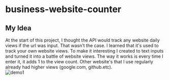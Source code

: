 # business-website-counter
## My Idea

At the start of this project, I thought the API would track any website daily views if the url was input.  That wasn't the case.  I learned that it's used to track your own website views.  To make it interesting I created to text inputs and turned it into a battle of website views.  The way it works is every time I enter it, it adds 1 to the view count.  Other website's that I use regularly already had higher views (google.com, github.etc).  
![demo1](https://user-images.githubusercontent.com/110626378/190686550-ba0f59d3-2be1-43ca-917b-5d9fd17c108f.jpg)

